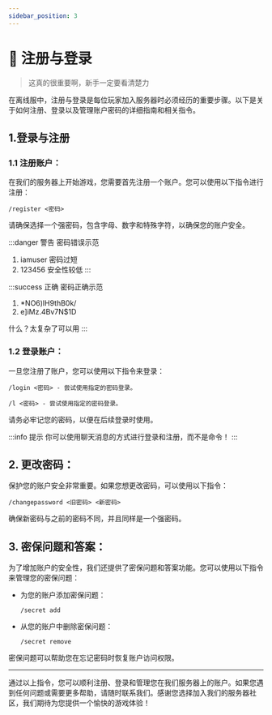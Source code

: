 ```yaml
---
sidebar_position: 3
---
```

# 🧳 注册与登录
> 这真的很重要啊，新手一定要看清楚力

在离线服中，注册与登录是每位玩家加入服务器时必须经历的重要步骤。以下是关于如何注册、登录以及管理账户密码的详细指南和相关指令。

## 1.登录与注册

### **1.1 注册账户：**

在我们的服务器上开始游戏，您需要首先注册一个账户。您可以使用以下指令进行注册：

```
/register <密码>
```

请确保选择一个强密码，包含字母、数字和特殊字符，以确保您的账户安全。

:::danger 警告
密码错误示范

1. iamuser 密码过短
2. 123456 安全性较低
:::

:::success 正确
密码正确示范

1. *NO6)lH9thB0k/
2. e]iMz.4Bv7N$1D

什么？太复杂了可以用
:::

### **1.2 登录账户：**

一旦您注册了账户，您可以使用以下指令来登录：

```
/login <密码> - 尝试使用指定的密码登录。
```

```
/l <密码> - 尝试使用指定的密码登录。
```

请务必牢记您的密码，以便在后续登录时使用。

:::info 提示
你可以使用聊天消息的方式进行登录和注册，而不是命令！
:::

## **2. 更改密码：**

保护您的账户安全非常重要。如果您想更改密码，可以使用以下指令：

```
/changepassword <旧密码> <新密码>
```

确保新密码与之前的密码不同，并且同样是一个强密码。

## **3. 密保问题和答案：**

为了增加账户的安全性，我们还提供了密保问题和答案功能。您可以使用以下指令来管理您的密保问题：

*   为您的账户添加密保问题：

    ```
    /secret add
    ```
*   从您的账户中删除密保问题：

    ```
    /secret remove
    ```

密保问题可以帮助您在忘记密码时恢复账户访问权限。

***

通过以上指令，您可以顺利注册、登录和管理您在我们服务器上的账户。如果您遇到任何问题或需要更多帮助，请随时联系我们。感谢您选择加入我们的服务器社区，我们期待为您提供一个愉快的游戏体验！
